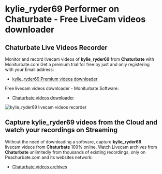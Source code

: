 # kylie_ryder69 Performer on Chaturbate - Free LiveCam videos downloader

## Chaturbate Live Videos Recorder

Monitor and record livecam videos of **kylie_ryder69** from **Chaturbate** with Moniturbate.com
Get a premium trial for free by just and only registering with your Email address:
* [kylie_ryder69 Premium videos downloader](https://moniturbate.com/request-demo-licence-key.html)

Free livecam videos downloader - Moniturbate Software:
* [Chaturbate videos downloader](https://moniturbate.com/moniturbate-download-software.html)

![kylie_ryder69 livecam videos recorder](https://peachurnet.com/templates/moniturbate-software.png)


## Capture kylie_ryder69 videos from the Cloud and watch your recordings on Streaming

Without the need of downloading a software, capture **kylie_ryder69** livecam videos from **Chaturbate** 100% online.
Watch Livecam archives from **Chaturbate** unlimitedly from thousands of existing recordings, only on Peachurbate.com and its websites network:
* [Chaturbate videos archives](https://peachurnet.com/)